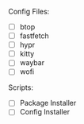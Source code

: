 Config Files:

- [ ] btop
- [ ] fastfetch
- [ ] hypr
- [ ] kitty
- [ ] waybar
- [ ] wofi

Scripts:

- [ ] Package Installer
- [ ] Config Installer